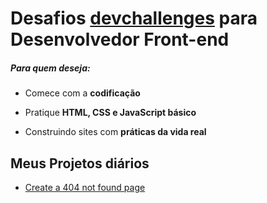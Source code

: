 # Desafios [devchallenges](https://devchallenges.io/) para Desenvolvedor Front-end

##### Para quem deseja:

- Comece com a **codificação**

- Pratique **HTML, CSS e JavaScript básico**

- Construindo sites com **práticas da vida real**

## Meus Projetos diários

- [Create a 404 not found page](https://github.com/moouro/devChallenges/tree/main/projects/404-page)

